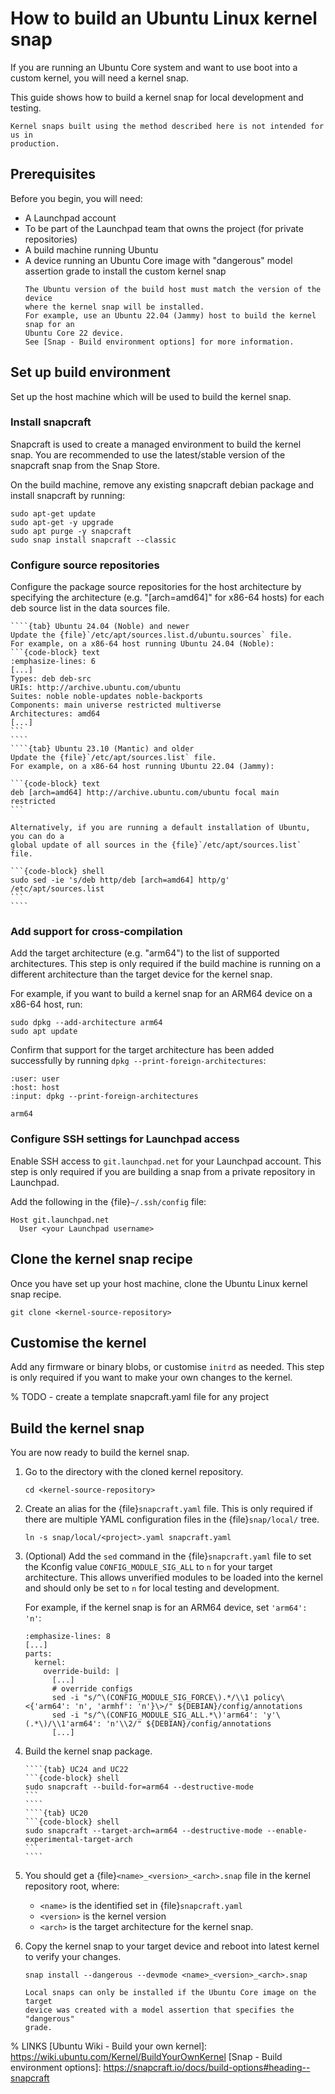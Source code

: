 # How to build an Ubuntu Linux kernel snap

If you are running an Ubuntu Core system and want to use boot into a custom
kernel, you will need a kernel snap.

This guide shows how to build a kernel snap for local development and testing.

```{important}
Kernel snaps built using the method described here is not intended for us in
production.
```

## Prerequisites

Before you begin, you will need:

- A Launchpad account
- To be part of the Launchpad team that owns the project (for private
repositories)
- A build machine running Ubuntu
- A device running an Ubuntu Core image with "dangerous" model assertion grade
to install the custom kernel snap
  ```{note}
  The Ubuntu version of the build host must match the version of the device
  where the kernel snap will be installed.
  For example, use an Ubuntu 22.04 (Jammy) host to build the kernel snap for an
  Ubuntu Core 22 device.  
  See [Snap - Build environment options] for more information.
  ```

## Set up build environment

Set up the host machine which will be used to build the kernel snap.

### Install snapcraft

Snapcraft is used to create a managed environment to build the kernel snap. You
are recommended to use the latest/stable version of the snapcraft snap from the
Snap Store.

On the build machine, remove any existing snapcraft debian package and install
snapcraft by running:

```{code-block} shell
sudo apt-get update
sudo apt-get -y upgrade
sudo apt purge -y snapcraft
sudo snap install snapcraft --classic
```

### Configure source repositories

Configure the package source repositories for the host architecture by
specifying the architecture (e.g. "[arch=amd64]" for x86-64 hosts) for each deb
source list in the data sources file.

`````{tabs}
````{tab} Ubuntu 24.04 (Noble) and newer
Update the {file}`/etc/apt/sources.list.d/ubuntu.sources` file.
For example, on a x86-64 host running Ubuntu 24.04 (Noble):
```{code-block} text
:emphasize-lines: 6
[...]
Types: deb deb-src
URIs: http://archive.ubuntu.com/ubuntu
Suites: noble noble-updates noble-backports
Components: main universe restricted multiverse
Architectures: amd64
[...]
```
````
````{tab} Ubuntu 23.10 (Mantic) and older
Update the {file}`/etc/apt/sources.list` file.
For example, on a x86-64 host running Ubuntu 22.04 (Jammy):

```{code-block} text
deb [arch=amd64] http://archive.ubuntu.com/ubuntu focal main restricted
```

Alternatively, if you are running a default installation of Ubuntu, you can do a
global update of all sources in the {file}`/etc/apt/sources.list` file.

```{code-block} shell
sudo sed -ie 's/deb http/deb [arch=amd64] http/g' /etc/apt/sources.list
```
````
`````

### Add support for cross-compilation

Add the target architecture (e.g. "arm64") to the list of supported
architectures.
This step is only required if the build machine is running on a different
architecture than the target device for the kernel snap.

For example, if you want to build a kernel snap for an ARM64 device on a x86-64 
host, run:

```{code-block} shell
sudo dpkg --add-architecture arm64
sudo apt update
```

Confirm that support for the target architecture has been added successfully
by running `dpkg --print-foreign-architectures`:

```{terminal}
:user: user
:host: host
:input: dpkg --print-foreign-architectures

arm64
```

### Configure SSH settings for Launchpad access

Enable SSH access to `git.launchpad.net` for your Launchpad account.
This step is only required if you are building a snap from a private repository
in Launchpad.

Add the following in the {file}`~/.ssh/config` file:

```{code-block} text
Host git.launchpad.net
  User <your Launchpad username>
```

## Clone the kernel snap recipe

Once you have set up your host machine, clone the Ubuntu Linux kernel snap
recipe.

```{code-block} shell
git clone <kernel-source-repository>
```

## Customise the kernel

Add any firmware or binary blobs, or customise `initrd` as needed.
This step is only required if you want to make your own changes to the kernel.

% TODO - create a template snapcraft.yaml file for any project

## Build the kernel snap

You are now ready to build the kernel snap.

1. Go to the directory with the cloned kernel repository.
   ```{code-block} shell
   cd <kernel-source-repository>
   ```
1. Create an alias for the {file}`snapcraft.yaml` file. This is only required
   if there are multiple YAML configuration files in the {file}`snap/local/`
   tree.
   ```{code-block} shell
   ln -s snap/local/<project>.yaml snapcraft.yaml
   ```
1. (Optional) Add the `sed` command in the {file}`snapcraft.yaml` file to set
   the Kconfig value `CONFIG_MODULE_SIG_ALL` to `n` for your target
   architecture.
   This allows unverified modules to be loaded into the kernel and should only
   be set to `n` for local testing and development.

   For example, if the kernel snap is for an ARM64 device, set `'arm64': 'n'`:
   ```{code-block} yaml
   :emphasize-lines: 8
   [...]
   parts:
     kernel:
       override-build: |
         [...]
         # override configs
         sed -i "s/^\(CONFIG_MODULE_SIG_FORCE\).*/\\1 policy\<{'arm64': 'n', 'armhf': 'n'}\>/" ${DEBIAN}/config/annotations
         sed -i "s/^\(CONFIG_MODULE_SIG_ALL.*\)'arm64': 'y'\(.*\)/\\1'arm64': 'n'\\2/" ${DEBIAN}/config/annotations
         [...]
   ```
1. Build the kernel snap package.
   `````{tabs}
   ````{tab} UC24 and UC22
   ```{code-block} shell
   sudo snapcraft --build-for=arm64 --destructive-mode
   ```
   ````
   ````{tab} UC20
   ```{code-block} shell
   sudo snapcraft --target-arch=arm64 --destructive-mode --enable-experimental-target-arch
   ```
   ````
   `````
1. You should get a {file}`<name>_<version>_<arch>.snap` file in the kernel
   repository root, where:
   - `<name>` is the identified set in {file}`snapcraft.yaml`
   - `<version>` is the kernel version 
   - `<arch>` is the target architecture for the kernel snap.
1. Copy the kernel snap to your target device and reboot into latest kernel to
   verify your changes.
   ```{code-block}
   snap install --dangerous --devmode <name>_<version>_<arch>.snap
   ```

   ```{note}
   Local snaps can only be installed if the Ubuntu Core image on the target
   device was created with a model assertion that specifies the "dangerous"
   grade.
   ```

% LINKS
[Ubuntu Wiki - Build your own kernel]: https://wiki.ubuntu.com/Kernel/BuildYourOwnKernel
[Snap - Build environment options]: https://snapcraft.io/docs/build-options#heading--snapcraft
